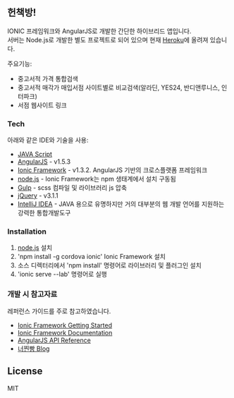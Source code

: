 ## 헌책방!

IONIC 프레임워크와 AngularJS로 개발한 간단한 하이브리드 앱입니다.  
서버는 Node.js로 개발한 별도 프로젝트로 되어 있으며 현재 [Heroku](https://usedbookserver.herokuapp.com)에 올려져 있습니다.

주요기능:

  - 중고서적 가격 통합검색
  - 중고서적 매각가 매입서점 사이트별로 비교검색(알라딘, YES24, 반디앤루니스, 인터파크)
  - 서점 웹사이트 링크

### Tech

아래와 같은 IDE와 기술을 사용:

* [JAVA Script](https://developer.mozilla.org/ko/docs/Web/JavaScript)
* [AngularJS] - v1.5.3
* [Ionic Framework] - v1.3.2. AngularJS 기반의 크로스플랫폼 프레임워크
* [node.js] - Ionic Framework는 npm 생태계에서 설치 구동됨
* [Gulp] - scss 컴파일 및 라이브러리 js 압축
* [jQuery] - v3.1.1
* [IntelliJ IDEA](https://www.jetbrains.com/idea/) - JAVA 용으로 유명하지만 거의 대부분의 웹 개발 언어를 지원하는 강력한 통합개발도구

### Installation

1. [node.js] 설치
2. 'npm install -g cordova ionic' Ionic Framework 설치
3. 소스 디렉터리에서 'npm install' 명령어로 라이브러리 및 플러그인 설치
4. 'ionic serve --lab' 명령어로 실행

### 개발 시 참고자료

레퍼런스 가이드를 주로 참고하였습니다.

* [Ionic Framework Getting Started](http://ionicframework.com/getting-started/)
* [Ionic Framework Documentation](http://ionicframework.com/docs/)
* [AngularJS API Reference](https://docs.angularjs.org/api/ng/)
* [너찐빵 Blog](http://steambread.tistory.com/category/Programing/Ionic_v1)


License
----

MIT


[//]: # (These are reference links used in the body of this note and get stripped out when the markdown processor does its job. There is no need to format nicely because it shouldn't be seen. Thanks SO - http://stackoverflow.com/questions/4823468/store-comments-in-markdown-syntax)

   [node.js]: <http://nodejs.org>
   [jQuery]: <http://jquery.com>
   [AngularJS]: <http://angularjs.org>
   [Gulp]: <http://gulpjs.com>
   [Ionic Framework]: <http://ionicframework.com>
   [IntelliJ IDEA]: <https://www.jetbrains.com/idea/>